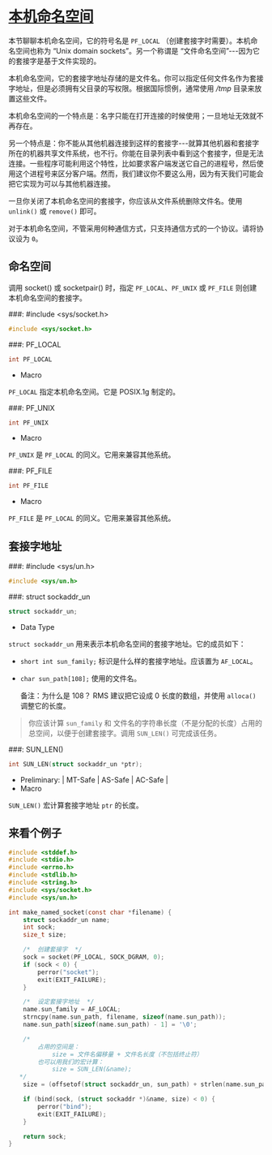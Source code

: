 # [本机命名空间](https://www.gnu.org/software/libc/manual/html_node/Local-Namespace.html#Local-Namespace)

本节聊聊本机命名空间，它的符号名是 `PF_LOCAL` （创建套接字时需要）。本机命名空间也称为 “Unix domain sockets”。另一个称谓是 “文件命名空间”---因为它的套接字是基于文件实现的。

本机命名空间，它的套接字地址存储的是文件名。你可以指定任何文件名作为套接字地址，但是必须拥有父目录的写权限。根据国际惯例，通常使用 */tmp* 目录来放置这些文件。

本机命名空间的一个特点是：名字只能在打开连接的时候使用；一旦地址无效就不再存在。

另一个特点是：你不能从其他机器连接到这样的套接字---就算其他机器和套接字所在的机器共享文件系统，也不行。你能在目录列表中看到这个套接字，但是无法连接。一些程序可能利用这个特性，比如要求客户端发送它自己的进程号，然后使用这个进程号来区分客户端。然而，我们建议你不要这么用，因为有天我们可能会把它实现为可以与其他机器连接。

一旦你关闭了本机命名空间的套接字，你应该从文件系统删除文件名。使用 `unlink()` 或 `remove()` 即可。

对于本机命名空间，不管采用何种通信方式，只支持通信方式的一个协议。请将协议设为 `0`。

## 命名空间

调用 socket() 或 socketpair() 时，指定 `PF_LOCAL`、`PF_UNIX` 或 `PF_FILE` 则创建本机命名空间的套接字。

###: #include &lt;sys/socket.h&gt;

```c
#include <sys/socket.h>
```

###: PF_LOCAL

```c
int PF_LOCAL
```

* Macro

`PF_LOCAL` 指定本机命名空间。它是 POSIX.1g 制定的。

###: PF_UNIX

```c
int PF_UNIX
```

* Macro

`PF_UNIX` 是 `PF_LOCAL` 的同义。它用来兼容其他系统。 

###: PF_FILE

```c
int PF_FILE
```

* Macro

`PF_FILE` 是 `PF_LOCAL` 的同义。它用来兼容其他系统。 

###

## 套接字地址

###: #include &lt;sys/un.h&gt;

```c
#include <sys/un.h>
```

###: struct sockaddr_un

```c
struct sockaddr_un;
```

* Data Type

`struct sockaddr_un` 用来表示本机命名空间的套接字地址。它的成员如下：

* `short int sun_family;` 标识是什么样的套接字地址。应该置为 `AF_LOCAL`。

* `char sun_path[108];` 使用的文件名。

  备注：为什么是 108？  RMS 建议把它设成 0 长度的数组，并使用 `alloca()` 调整它的长度。

> 你应该计算 `sun_family` 和 文件名的字符串长度（不是分配的长度）占用的总空间，以便于创建套接字。调用 `SUN_LEN()` 可完成该任务。

###: SUN_LEN()

```c
int SUN_LEN(struct sockaddr_un *ptr);
```

* Preliminary: | MT-Safe | AS-Safe | AC-Safe |
* Macro

`SUN_LEN()` 宏计算套接字地址 `ptr` 的长度。

###

## 来看个例子

```c
#include <stddef.h>
#include <stdio.h>
#include <errno.h>
#include <stdlib.h>
#include <string.h>
#include <sys/socket.h>
#include <sys/un.h>

int make_named_socket(const char *filename) {
    struct sockaddr_un name;
    int sock;
    size_t size;

    /*  创建套接字  */
    sock = socket(PF_LOCAL, SOCK_DGRAM, 0);
    if (sock < 0) {
        perror("socket");
        exit(EXIT_FAILURE);
    }

    /*  设定套接字地址  */
    name.sun_family = AF_LOCAL;
    strncpy(name.sun_path, filename, sizeof(name.sun_path));
    name.sun_path[sizeof(name.sun_path) - 1] = '\0';

    /*  
        占用的空间是：
            size = 文件名偏移量 + 文件名长度（不包括终止符）
        也可以用我们的宏计算：
            size = SUN_LEN(&name);
   */
    size = (offsetof(struct sockaddr_un, sun_path) + strlen(name.sun_path));

    if (bind(sock, (struct sockaddr *)&name, size) < 0) {
        perror("bind");
        exit(EXIT_FAILURE);
    }

    return sock;
}
```